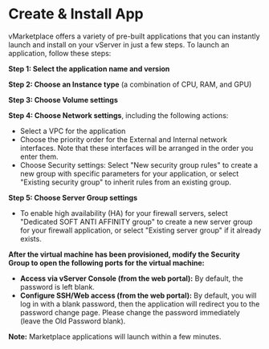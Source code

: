 # Create & Install App

vMarketplace offers a variety of pre-built applications that you can instantly launch and install on your vServer in just a few steps. To launch an application, follow these steps:

**Step 1: Select the application name and version**

**Step 2: Choose an Instance type** (a combination of CPU, RAM, and GPU)

**Step 3: Choose Volume settings**

**Step 4: Choose Network settings**, including the following actions:

* Select a VPC for the application
* Choose the priority order for the External and Internal network interfaces. Note that these interfaces will be arranged in the order you enter them.
* Choose Security settings: Select "New security group rules" to create a new group with specific parameters for your application, or select "Existing security group" to inherit rules from an existing group.

**Step 5: Choose Server Group settings**

* To enable high availability (HA) for your firewall servers, select "Dedicated SOFT ANTI AFFINITY group" to create a new server group for your firewall application, or select "Existing server group" if it already exists.

**After the virtual machine has been provisioned, modify the Security Group to open the following ports for the virtual machine:**

* **Access via vServer Console (from the web portal):** By default, the password is left blank.
* **Configure SSH/Web access (from the web portal):** By default, you will log in with a blank password, then the application will redirect you to the password change page. Please change the password immediately (leave the Old Password blank).

**Note:** Marketplace applications will launch within a few minutes.
